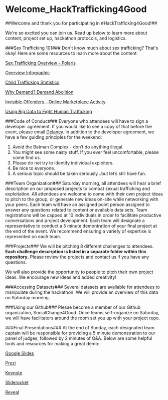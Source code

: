 # Welcome_HackTrafficking4Good

##Welcome and thank you for participating in #HackTrafficking4Good!##

We're so excited you can join us. Read up below to learn more about content, project set up, hackathon protocols, and logistics. 

###Sex Trafficking 101###
Don't know much about sex trafficking? That's okay! Here are some resources to learn more about the content: 

<p><a href="https://polarisproject.org/sex-trafficking/" title="Title">Sex Trafficking Overview - Polaris</a></p>
<p><a href="https://www.demandabolition.org/humanrights/">Overview Infographic</a></p>
<p><a href="https://www.wearethorn.org/child-trafficking-statistics/" title="Title">Child Trafficking Statistics</a></p>
<p><a href="https://www.demandabolition.org/why-demand/" title="Title">Why Demand? Demand Abolition</a></p>
<p><a href="http://traffickingresourcecenter.org/sites/default/files/Study%20Estimating%20Online%20Sex%20Customers%20-%20ASU_0.pdf" title="Title">Invisible Offenders - Online Marketplace Activity</a></p>
<p><a href="http://www.atlanticcouncilpodcasts.org/?p=135">Using Big Data to Fight Human Trafficking</a></p>



###Code of Conduct###
Everyone who attendees will have to sign a developer agreement. If you would like to see a copy of that before the event, please email <a href="mailto:delaney_workman@huntalternatives.org" title="Title">Delaney</a>. In addition to the developer agreement, we have a few guiding principles for the weekend: 

<ol>
<li>Avoid the Batman Complex - don’t do anything illegal.</li>
<li>You might see some nasty stuff. If you ever feel uncomfortable, please come find us. </li>
<li>Please do not try to identify individual exploiters.</li>
<li>Be nice to everyone.</li>
<li>A serious topic should be taken seriously…but let’s still have fun. </li>
</ol>


###Team Organization###
Saturday morning, all attendees will hear a brief description on our proposed projects to combat sexual trafficking and exploitation. 
All attendees are welcome to come with their own project ideas to pitch to the group, or generate new ideas on-site while networking with your peers. 
Each team will have an assigned point person assigned to answer any questions related to content or available data sets. 
Team registrations will be capped at 10 individuals in order to facilitate productive conversations and project development. 
Each team will designate a representative to conduct a 5 minute demontration of your final project at the end of the event. 
We recommend ensuring a variety of expertise is represented on each team. 


###Projects###
We will be pitching 8 different challenges to attendees. <b>Each challenge description is listed in a separate folder within this repository.</b> Please review the projects and contact us if you have any questions. 

We will also provide the opportunity to people to pitch their own project ideas. We encourage new ideas and added creativity!

###Accessing Datasets###
Several datasets are available for attendees to manipulate during the hackathon. We will provide an overview of this data on Saturday morning. 


###Using our Github###
Plesae become a member of our Github organization, SocialChange4Good. Once teams self-organize on Saturday, we will have facilitators around the room set you up with your project repo. 


###Final Presentations###
At the end of Sunday, each designated team captain will be responsible for providing a 5 minute demonstration to our panel of judges, followed by 2 minutes of Q&A.
Below are some helpful tools and resources for making a great demo: 

<p><a href="http://www.google.com/slides/about/" title="Title">Google Slides</a></p>
<p><a href="https://prezi.com/" title="Title">Prezi</a></p>
<p><a href="http://www.apple.com/ios/keynote/" title="Title">Keynote</a></p>
<p><a href="http://www.sliderocket.com/" title="Title">Sliderocket</a></p>
<p><a href="https://github.com/hakimel/reveal.js" title="Title">Reveal</a></p>
